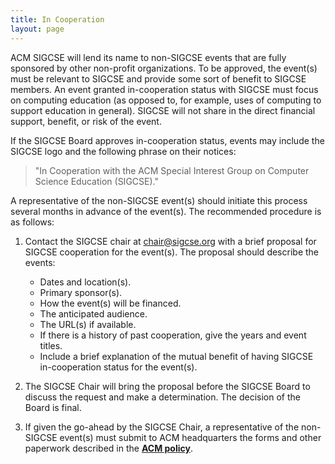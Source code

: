 ```yaml
---
title: In Cooperation
layout: page
---
```


ACM SIGCSE will lend its name to non-SIGCSE events that are fully sponsored by other non-profit organizations. To be approved, the event(s) must be relevant to SIGCSE and provide some sort of benefit to SIGCSE members. An event granted in-cooperation status with SIGCSE must focus on computing education (as opposed to, for example, uses of computing to support education in general). SIGCSE will not share in the direct financial support, benefit, or risk of the event.

If the SIGCSE Board approves in-cooperation status, events may include the SIGCSE logo and the following phrase on their notices:

> "In Cooperation with the ACM Special Interest Group on Computer Science Education (SIGCSE)."

A representative of the non-SIGCSE event(s) should initiate this process
several months in advance of the event(s). The recommended procedure is
as follows:

1. Contact the SIGCSE chair at <chair@sigcse.org> with a brief proposal for SIGCSE cooperation for the event(s). The proposal should describe the events:

    -   Dates and location(s).
    -   Primary sponsor(s).
    -   How the event(s) will be financed.
    -   The anticipated audience.
    -   The URL(s) if available.
    -   If there is a history of past cooperation, give the years and event titles.
    -   Include a brief explanation of the mutual benefit of having SIGCSE in-cooperation status for the event(s).

2. The SIGCSE Chair will bring the proposal before the SIGCSE Board to discuss the request and make a determination. The decision of the Board is final.

3. If given the go-ahead by the SIGCSE Chair, a representative of the non-SIGCSE event(s) must submit to ACM headquarters the forms and other paperwork described in the [**ACM policy**](https://www.acm.org/special-interest-groups/volunteer-resources/conference-planning/1-3).
